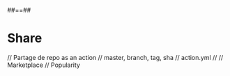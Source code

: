 
##==##
<!-- .slide: class="transition-white sfeir-bg-red" -->

# Share

// Partage de repo as an action
// master, branch, tag, sha
// action.yml
//
// Marketplace
// Popularity